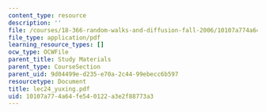 ```yaml
---
content_type: resource
description: ''
file: /courses/18-366-random-walks-and-diffusion-fall-2006/10107a774a64fe540122a3e2f88773a3_lec24_yuxing.pdf
file_type: application/pdf
learning_resource_types: []
ocw_type: OCWFile
parent_title: Study Materials
parent_type: CourseSection
parent_uid: 9d04499e-d235-e70a-2c44-99ebecc6b597
resourcetype: Document
title: lec24_yuxing.pdf
uid: 10107a77-4a64-fe54-0122-a3e2f88773a3
---
```

